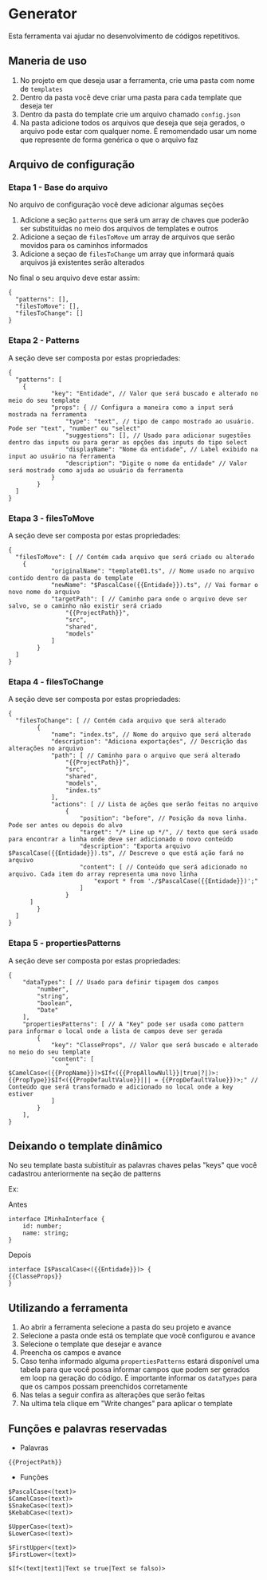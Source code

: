 # Generator
Esta ferramenta vai ajudar no desenvolvimento de códigos repetitivos.


## Maneria de uso
1. No projeto em que deseja usar a ferramenta, crie uma pasta com nome de `templates`
1. Dentro da pasta você deve criar uma pasta para cada template que deseja ter
1. Dentro da pasta do template crie um arquivo chamado `config.json`
1. Na pasta adicione todos os arquivos que deseja que seja gerados, o arquivo pode estar com qualquer nome. É remomendado usar um nome que represente de forma genérica o que o arquivo faz

## Arquivo de configuração

### **Etapa 1** - Base do arquivo

No arquivo de configuração você deve adicionar algumas seções
 
1. Adicione a seção `patterns` que será um array de chaves que poderão ser substituídas no meio dos arquivos de templates e outros 
1. Adicione a seçao de `filesToMove` um array de arquivos que serão movidos para os caminhos informados
1. Adicione a seçao de `filesToChange` um array que informará quais arquivos já existentes serão alterados

No final o seu arquivo deve estar assim:
``` jsonc 
{
  "patterns": [],
  "filesToMove": [],
  "filesToChange": []
}
```

### **Etapa 2** - Patterns

A seção deve ser composta por estas propriedades:

``` jsonc
{
  "patterns": [
    {
			"key": "Entidade", // Valor que será buscado e alterado no meio do seu template
			"props": { // Configura a maneira como a input será mostrada na ferramenta
				"type": "text", // tipo de campo mostrado ao usuário. Pode ser "text", "number" ou "select"
				"suggestions": [], // Usado para adicionar sugestões dentro das inputs ou para gerar as opções das inputs do tipo select
				"displayName": "Nome da entidade", // Label exibido na input ao usuário na ferramenta
				"description": "Digite o nome da entidade" // Valor será mostrado como ajuda ao usuário da ferramenta
			}
		}
  ]
}
```

### **Etapa 3** - filesToMove

A seção deve ser composta por estas propriedades:

``` jsonc
{
  "filesToMove": [ // Contém cada arquivo que será criado ou alterado
    {
			"originalName": "template01.ts", // Nome usado no arquivo contido dentro da pasta do template
			"newName": "$PascalCase({{Entidade}}).ts", // Vai formar o novo nome do arquivo
			"targetPath": [ // Caminho para onde o arquivo deve ser salvo, se o caminho não existir será criado
				"{{ProjectPath}}",
				"src",
				"shared",
				"models"
			]
		}
  ]
}
```

### **Etapa 4** - filesToChange

A seção deve ser composta por estas propriedades:

``` jsonc
{
  "filesToChange": [ // Contém cada arquivo que será alterado
		{
			"name": "index.ts", // Nome do arquivo que será alterado
			"description": "Adiciona exportações", // Descrição das alterações no arquivo
			"path": [ // Caminho para o arquivo que será alterado
				"{{ProjectPath}}",
				"src",
				"shared",
				"models",
				"index.ts"
			],
			"actions": [ // Lista de ações que serão feitas no arquivo
				{
					"position": "before", // Posição da nova linha. Pode ser antes ou depois do alvo
					"target": "/* Line up */", // texto que será usado para encontrar a linha onde deve ser adicionado o novo conteúdo
					"description": "Exporta arquivo $PascalCase({{Entidade}}).ts", // Descreve o que está ação fará no arquivo
					"content": [ // Conteúdo que será adicionado no arquivo. Cada item do array representa uma novo linha
						"export * from './$PascalCase({{Entidade}})';"
					]
				}
      ]
		}
  ]
}
```

### **Etapa 5** - propertiesPatterns

A seção deve ser composta por estas propriedades:

``` jsonc
{
    "dataTypes": [ // Usado para definir tipagem dos campos
        "number",
        "string",
        "boolean",
        "Date"
    ],
    "propertiesPatterns": [ // A "Key" pode ser usada como pattern para informar o local onde a lista de campos deve ser gerada
        {
            "key": "ClasseProps", // Valor que será buscado e alterado no meio do seu template
            "content": [
                "  $CamelCase<({{PropName}})>$If<({{PropAllowNull}}|true|?|)>: {{PropType}}$If<({{PropDefaultValue}}||| = {{PropDefaultValue}})>;" // Conteúdo que será transformado e adicionado no local onde a key estiver
            ]
        }
    ],
}
```

## Deixando o template dinâmico

No seu template basta subistituir as palavras chaves pelas "keys" que você cadastrou anteriormente na seção de patterns

Ex: 

Antes
``` TS
interface IMinhaInterface {
	id: number;
	name: string;
} 
```

Depois
``` TS
interface I$PascalCase<({{Entidade}})> {
{{ClasseProps}}
} 
```

## Utilizando a ferramenta

1. Ao abrir a ferramenta selecione a pasta do seu projeto e avance
1. Selecione a pasta onde está os template que você configurou e avance
1. Selecione o template que desejar e avance
1. Preencha os campos e avance
1. Caso tenha informado alguma `propertiesPatterns` estará disponível uma tabela para que você possa informar campos que podem ser gerados em loop na geração do código. É importante informar os `dataTypes` para que os campos possam preenchidos corretamente
1. Nas telas a seguir confira as alterações que serão feitas
1. Na ultima tela clique em "Write changes" para aplicar o template

## Funções e palavras reservadas
* Palavras

```
{{ProjectPath}}
```

* Funções
```
$PascalCase<(text)>
$CamelCase<(text)>
$SnakeCase<(text)>
$KebabCase<(text)>

$UpperCase<(text)>
$LowerCase<(text)>

$FirstUpper<(text)>
$FirstLower<(text)>

$If<(text|text1|Text se true|Text se falso)>
```
